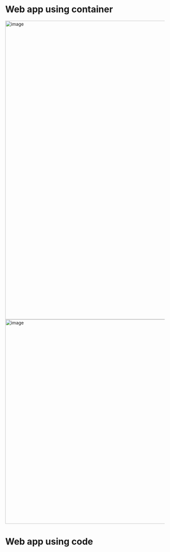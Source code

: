 # Web app using container
   <img width="941" alt="image" src="https://github.com/user-attachments/assets/c61c713e-20a3-49a6-bbee-43028b5a7aec" />
   <img width="644" alt="image" src="https://github.com/user-attachments/assets/4ed5c10a-37dd-4c21-baa7-b976948a0f59" />

# Web app using code
